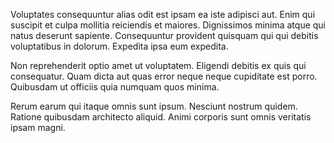 Voluptates consequuntur alias odit est ipsam ea iste adipisci aut. Enim qui suscipit et culpa mollitia reiciendis et maiores. Dignissimos minima atque qui natus deserunt sapiente. Consequuntur provident quisquam qui qui debitis voluptatibus in dolorum. Expedita ipsa eum expedita.
 Non reprehenderit optio amet ut voluptatem. Eligendi debitis ex quis qui consequatur. Quam dicta aut quas error neque neque cupiditate est porro. Quibusdam ut officiis quia numquam quos minima.
 Rerum earum qui itaque omnis sunt ipsum. Nesciunt nostrum quidem. Ratione quibusdam architecto aliquid. Animi corporis sunt omnis veritatis ipsam magni.